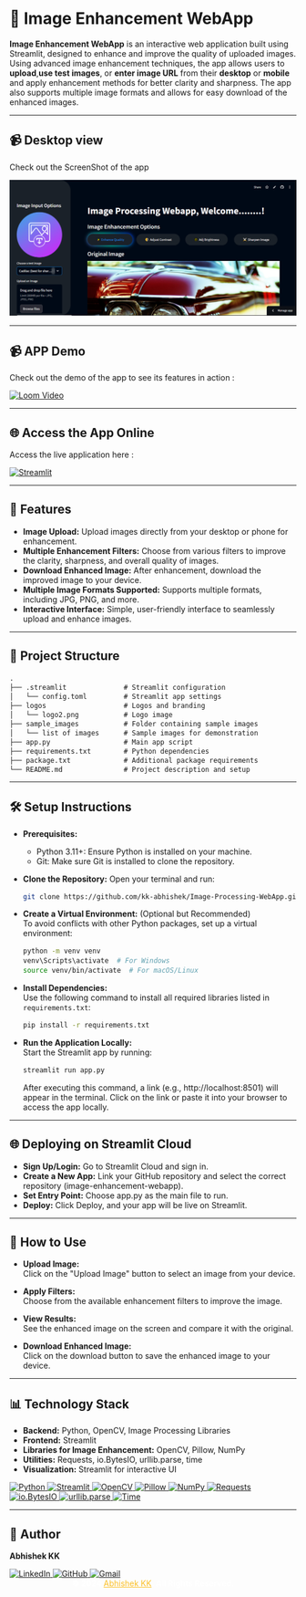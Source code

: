 
# 🌟 Image Enhancement WebApp

**Image Enhancement WebApp** is an interactive web application built using Streamlit, designed to enhance and improve the quality of uploaded images. Using advanced image enhancement techniques, the app allows users to **upload**,**use test images**, or **enter image URL** from their **desktop** or **mobile** and apply enhancement methods for better clarity and sharpness. The app also supports multiple image formats and allows for easy download of the enhanced images.

---

## 📹 Desktop view

Check out the ScreenShot of the app 

    
![App Screenshot](logos/ai-pix-enhance.png)

---

## 📹 APP Demo

Check out the demo of the app to see its features in action :
    
[![Loom Video](https://img.shields.io/badge/Loom-0078D4?style=for-the-badge&logo=loom&logoColor=white)](https://www.loom.com/share/d507e4837cb6481cbc6ba7c0fa873951?sid=e03a6e0f-f91d-4d5b-91da-24017a12e4e7)


---

## 🌐 Access the App Online

Access the live application here :

[![Streamlit](https://static.streamlit.io/badges/streamlit_badge_black_white.svg)](https://ai-pix-enhance-by-kk.streamlit.app/)



---

## 🚀 Features
- **Image Upload:** 
    Upload images directly from your desktop or phone for enhancement.
- **Multiple Enhancement Filters:** 
    Choose from various filters to improve the clarity, sharpness, and overall quality of images.
- **Download Enhanced Image:** 
    After enhancement, download the improved image to your device.
- **Multiple Image Formats Supported:** 
    Supports multiple formats, including JPG, PNG, and more.
- **Interactive Interface:** 
    Simple, user-friendly interface to seamlessly upload and enhance images.

---
## 🔧 Project Structure

```plaintext
.
├── .streamlit              # Streamlit configuration
│   └── config.toml         # Streamlit app settings
├── logos                   # Logos and branding
│   └── logo2.png           # Logo image
├── sample_images           # Folder containing sample images
│   └── list of images      # Sample images for demonstration
├── app.py                  # Main app script
├── requirements.txt        # Python dependencies
├── package.txt             # Additional package requirements
└── README.md               # Project description and setup

```
---

## 🛠️ Setup Instructions

- **Prerequisites:**
    - Python 3.11+: Ensure Python is installed on your machine.
    - Git: Make sure Git is installed to clone the repository.

- **Clone the Repository:**
    Open your terminal and run: 
    ```bash
    git clone https://github.com/kk-abhishek/Image-Processing-WebApp.git
    ```

- **Create a Virtual Environment:** (Optional but Recommended)  
    To avoid conflicts with other Python packages, set up a virtual environment:
    ```bash
    python -m venv venv
    venv\Scripts\activate  # For Windows
    source venv/bin/activate  # For macOS/Linux
    ```

- **Install Dependencies:**  
    Use the following command to install all required libraries listed in `requirements.txt`:
    ```bash
    pip install -r requirements.txt
    ```

- **Run the Application Locally:**  
    Start the Streamlit app by running:
    ```bash
    streamlit run app.py
    ```
    After executing this command, a link (e.g., http://localhost:8501) will appear in the terminal. Click on the link or paste it into your browser to access the app locally.

---
## 🌐 Deploying on Streamlit Cloud

- **Sign Up/Login:**
    Go to Streamlit Cloud and sign in.
- **Create a New App:**
    Link your GitHub repository and select the correct repository (image-enhancement-webapp).
- **Set Entry Point:**
    Choose app.py as the main file to run.
- **Deploy:**
    Click Deploy, and your app will be live on Streamlit.
---
## 🧪 How to Use

- **Upload Image:**  
    Click on the "Upload Image" button to select an image from your device.

- **Apply Filters:**  
    Choose from the available enhancement filters to improve the image.

- **View Results:**  
    See the enhanced image on the screen and compare it with the original.

- **Download Enhanced Image:**  
    Click on the download button to save the enhanced image to your device.

---
## 📊 Technology Stack

- **Backend:** Python, OpenCV, Image Processing Libraries  
- **Frontend:** Streamlit  
- **Libraries for Image Enhancement:** OpenCV, Pillow, NumPy  
- **Utilities:** Requests, io.BytesIO, urllib.parse, time  
- **Visualization:** Streamlit for interactive UI  

<p align="left">
  <a href="https://www.python.org/">
    <img src="https://img.shields.io/badge/Python-FFD43B?style=for-the-badge&logo=python&logoColor=blue" alt="Python"/>
  </a>
  <a href="https://streamlit.io/">
    <img src="https://img.shields.io/badge/Streamlit-FF4B4B?style=for-the-badge&logo=streamlit&logoColor=white" alt="Streamlit"/>
  </a>
  <a href="https://opencv.org/">
    <img src="https://img.shields.io/badge/OpenCV-5C3B6F?style=for-the-badge&logo=opencv&logoColor=white" alt="OpenCV"/>
  </a>
  <a href="https://pillow.readthedocs.io/">
    <img src="https://img.shields.io/badge/Pillow-003366?style=for-the-badge&logo=pillow&logoColor=white" alt="Pillow"/>
  </a>
  <a href="https://numpy.org/">
    <img src="https://img.shields.io/badge/NumPy-013243?style=for-the-badge&logo=numpy&logoColor=white" alt="NumPy"/>
  </a>
  <a href="https://docs.python-requests.org/">
    <img src="https://img.shields.io/badge/Requests-FF5733?style=for-the-badge&logo=python&logoColor=white" alt="Requests"/>
  </a>
  <a href="https://docs.python.org/3/library/io.html">
    <img src="https://img.shields.io/badge/io.BytesIO-006400?style=for-the-badge&logo=python&logoColor=white" alt="io.BytesIO"/>
  </a>
  <a href="https://docs.python.org/3/library/urllib.parse.html">
    <img src="https://img.shields.io/badge/urllib.parse-800080?style=for-the-badge&logo=python&logoColor=white" alt="urllib.parse"/>
  </a>
  <a href="https://docs.python.org/3/library/time.html">
    <img src="https://img.shields.io/badge/Time-2F4F4F?style=for-the-badge&logo=python&logoColor=white" alt="Time"/>
  </a>
</p>


---
## 👤 Author
**Abhishek KK**  

<div>
  <a href="https://www.linkedin.com/in/abhishek-kk-0131-20-07-/">
    <img src="https://img.shields.io/badge/LinkedIn-0077B5?style=for-the-badge&logo=linkedin&logoColor=white" alt="LinkedIn">
  </a>
  <a href="https://github.com/kk-abhishek">
    <img src="https://img.shields.io/badge/GitHub-100000?style=for-the-badge&logo=github&logoColor=white" alt="GitHub">
  </a>
  <a href="kkabhishek100@gmail.com">
    <img src="https://img.shields.io/badge/Gmail-D14836?style=for-the-badge&logo=gmail&logoColor=white" alt="Gmail">
  </a>
</div>

<div style="text-align: center; color: #d1d5db;">
    <b style="color: #ffffff;"> © 2024 </b> 
    <a href="https://www.linkedin.com/in/abhishek-kk-0131-20-07/" target="_blank" style="color: #fbbf24;"> Abhishek KK</a><b style="color: #ffffff;">. All Rights Reserved.</b> 
</div>
